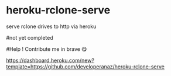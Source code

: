 # heroku-rclone-serve
serve rclone drives to http via heroku

#not yet completed 

#Help ! Contribute me in brave 😋


https://dashboard.heroku.com/new?template=https://github.com/developeranaz/heroku-rclone-serve
